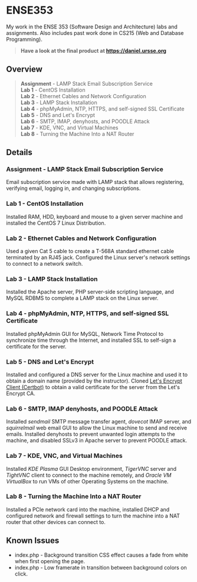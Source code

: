 # ENSE353
My work in the ENSE 353 (Software Design and Architecture) labs and assignments. Also includes past work done in CS215 (Web and Database Programming).

>**Have a look at the final product at <https://daniel.ursse.org>**

## Overview
> **Assignment** - LAMP Stack Email Subscription Service  
> **Lab 1** - CentOS Installation  
> **Lab 2** - Ethernet Cables and Network Configuration  
> **Lab 3** - LAMP Stack Installation  
> **Lab 4** - phpMyAdmin, NTP, HTTPS, and self-signed SSL Certificate  
> **Lab 5** - DNS and Let's Encrypt  
> **Lab 6** - SMTP, IMAP, denyhosts, and POODLE Attack  
> **Lab 7** - KDE, VNC, and Virtual Machines  
> **Lab 8** - Turning the Machine Into a NAT Router  

## Details
### Assignment - LAMP Stack Email Subscription Service
Email subscription service made with LAMP stack that allows registering, verifying email, logging in, and changing subscriptions.

### Lab 1 - CentOS Installation
Installed RAM, HDD, keyboard and mouse to a given server machine and installed the CentOS 7 Linux Distribution.

### Lab 2 - Ethernet Cables and Network Configuration
Used a given Cat 5 cable to create a T-568A standard ethernet cable terminated by an RJ45 jack. Configured the Linux server's
network settings to connect to a network switch.

### Lab 3 - LAMP Stack Installation
Installed the Apache server, PHP server-side scripting language, and MySQL RDBMS to complete a LAMP stack on the Linux server.

### Lab 4 - phpMyAdmin, NTP, HTTPS, and self-signed SSL Certificate
Installed phpMyAdmin GUI for MySQL, Network Time Protocol to synchronize time through the Internet, 
and installed SSL to self-sign a certificate for the server.

### Lab 5 - DNS and Let's Encrypt
Installed and configured a DNS server for the Linux machine and used it to obtain a domain name (provided by the instructor). 
Cloned [Let's Encrypt Client (Certbot)](https://github.com/certbot/certbot) to obtain a valid certificate for the server from the Let's Encrypt CA.

### Lab 6 - SMTP, IMAP denyhosts, and POODLE Attack
Installed *sendmail* SMTP message transfer agent, *dovecot* IMAP server, and *squirrelmail* web email GUI to allow the Linux machine to
send and receive emails. Installed denyhosts to prevent unwanted login attempts to the machine, and disabled SSLv3 in Apache server to
prevent POODLE attack.

### Lab 7 - KDE, VNC, and Virtual Machines
Installed *KDE Plasma* GUI Desktop environment, *TigerVNC* server and *TightVNC* client to connect to the machine remotely, and *Oracle VM VirtualBox*
to run VMs of other Operating Systems on the machine.

### Lab 8 - Turning the Machine Into a NAT Router
Installed a PCIe network card into the machine, installed DHCP and configured network and firewall settings to turn
the machine into a NAT router that other devices can connect to.

## Known Issues
*   index.php - Background transition CSS effect causes a fade from white when first opening the page.
*   index.php - Low framerate in transition between background colors on click.
